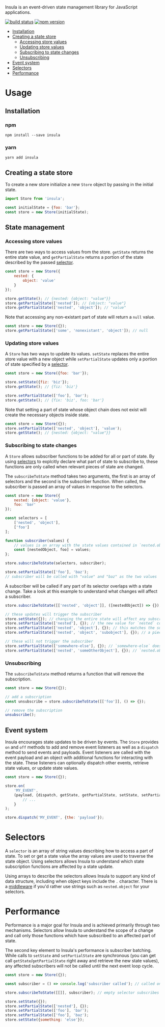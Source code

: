 Insula is an event-driven state management library for JavaScript applications.

[![build status](https://circleci.com/gh/chandlerprall/insula.svg?&style=shield)](https://circleci.com/gh/chandlerprall/insula/tree/master)
[![npm version](https://img.shields.io/npm/v/insula.svg)](https://www.npmjs.com/package/insula)

* [Installation](#installation)
* [Creating a state store](#creating-a-state-store)
	* [Accessing store values](#accessing-store-values)
	* [Updating store values](#updating-store-values)
	* [Subscribing to state changes](#subscribing-to-changes)
	* [Unsubscribing](#unsubscribing)
* [Event system](#event-system)
* [Selectors](#selectors)
* [Performance](#performance)

# Usage

## Installation


### npm

`npm install --save insula`


### yarn

`yarn add insula`

## Creating a state store

To create a new store initialize a new `Store` object by passing in the initial state.

```javascript
import Store from 'insula';

const initialState = {foo: 'bar'};
const store = new Store(initialState);
```

## State management

### Accessing store values

There are two ways to access values from the store. `getState` returns the entire state value, and `getPartialState` returns a portion of the state described by the passed [selector](#selectors).

```javascript
const store = new Store({
    nested: {
        object: 'value'
    }
});

store.getState(); // {nested: {object: "value"}}
store.getPartialState(['nested']); // {object: "value"}
store.getPartialState(['nested', 'object']); // "value"
```

Note that accessing any non-existant part of state will return a `null` value.

```javascript
const store = new Store({});
store.getPartialState(['some', 'nonexistant', 'object']); // null
```

### Updating store values

A `Store` has two ways to update its values. `setState` replaces the entire store value with a new object while `setPartialState` updates only a portion of state specified by a [selector](#selectors).

```javascript
const store = new Store({foo: 'bar'});

store.setState({fiz: 'biz'});
store.getState(); // {fiz: 'biz'}

store.setPartialState(['foo'], 'bar');
store.getState(); // {fix: 'biz', foo: 'bar'}
```

Note that setting a part of state whose object chain does not exist will create the necessary objects inside state.

```javascript
const store = new Store({});
store.setPartialState(['nested', 'object'], 'value');
store.getState(); // {nested: {object: "value"}}
```

### Subscribing to state changes

A `Store` allows subscriber functions to be added for all or part of state. By using [selectors](#selectors) to explcitly declare what part of state to subscribe to, these functions are only called when relevant pieces of state are changed.

The `subscribeToState` method takes two arguments, the first is an array of selectors and the second is the subscriber function. When called, the subscriber is passed an array of values in response to the selectors.

```javascript
const store = new Store({
    nested: {object: 'value'},
    foo: 'bar'
});

const selectors = [
    ['nested', 'object'],
    ['foo']
];

function subscriber(values) {
    // values is an array with the state values contained in `nested.object` and `foo`
    const [nestedObject, foo] = values;
};

store.subscribeToState(selectors, subscriber);

store.setPartialState(['foo'], 'baz');
// subscriber will be called with "value" and "baz" as the two values
```

A subscriber will be called if any part of its selector overlaps with a state change. Take a look at this example to understand what changes will affect a subscriber.

```javascript
store.subscribeToState([['nested', 'object']], ([nestedObject]) => {});

// these updates will trigger the subscriber
store.setState({}); // changing the entire state will affect any subscriber
store.setPartialState(['nested'], {}); // the new value for `nested` could change `nested.object`
store.setPartialState(['nested', 'object'], {}); // this matches the subscriber
store.setPartialState(['nested', 'object', 'subobject'], {}); // a piece of state contained by the selector changed

// these will not trigger the subscriber
store.setPartialState(['somewhere-else'], {}); // `somewhere-else` doesn't match the selector at all
store.setPartialState(['nested', 'someOtherObject'], {}); // `nested.object` doesn't care about `nested.someOtherObject`
```

### Unsubscribing

The `subscribeToState` method returns a function that will remove the subscription.

```javascript
const store = new Store({});

// add a subscription
const unsubscribe = store.subscribeToState([['foo']], () => {});

// remove the subscription
unsubscribe();
```

## Event system

Insula encourages state updates to be driven by events. The `Store` provides `on` and `off` methods to add and remove event listeners as well as a `dispatch` method to send events and payloads. Event listeners are called with the event payload and an object with additional functions for interacting with the state. These listeners can optionally dispatch other events, retrieve state values, or update state values.

```javascript
const store = new Store({});

store.on(
    'MY_EVENT',
    (payload, {dispatch, getState, getPartialState, setState, setPartialState}) => {
        // ...
    }
);

store.dispatch('MY_EVENT', {the: 'payload'});
```

# Selectors

A `selector` is an array of string values describing how to access a part of state. To set or get a state value the array values are used to traverse the state object. Using selectors allows Insula to understand which state subscription functions are affected by a state update.

Using arrays to describe the selectors allows Insula to support any kind of data structure, including when object keys include the `.` character. There is a [middleware](https://github.com/chandlerprall/insula-stringselectors) if you'd rather use strings such as `nested.object` for your selectors.

# Performance

Performance is a major goal for Insula and is achieved primarily through two mechanisms. Selectors allow Insula to understand the scope of a change and call only those functions which have subscribed to an affected part of state.

The second key element to Insula's performance is subscriber batching. While calls to `setState` and `setPartialState` are synchronous (you can get call `getState`/`getPartialState` right away and retrieve the new state values), any affected subscribers will not be called until the next event loop cycle.

```javascript
const store = new Store({});

const subscriber = () => console.log('subscriber called'); // called only once in this example

store.subscribeToState([[]], subscriber); // empty selector subscribes to all state changes

store.setState({});
store.setPartialState(['nested'], {});
store.setPartialState(['foo'], 'bar');
store.setPartialState(['foo'], 'baz');
store.setState({something: 'else'});
```
